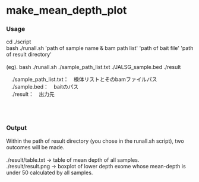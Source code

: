 # make_mean_depth_plot

<h3>Usage</h3>
cd ./script<br>
bash ./runall.sh 'path of sample name & bam path list' 'path of bait file' 'path of result directory'<br>

<br>
(eg). bash ./runall.sh ./sample_path_list.txt ./JALSG_sample.bed ./result<br>

　./sample_path_list.txt：　検体リストとそのbamファイルパス<br>
　./sample.bed：　baitのパス<br>
　./result：　出力先<br>

<br>
<br>

<h3>Output</h3>
Within the path of result directory (you chose in the runall.sh script), two outcomes will be made.<br><br>
./result/table.txt -> table of mean depth of all samples.<br>
./result/result.png -> boxplot of lower depth exome whose mean-depth is under 50 calculated by all samples.<br>

